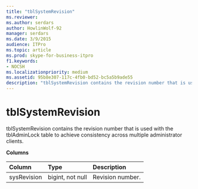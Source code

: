 ```yaml
---
title: "tblSystemRevision"
ms.reviewer: 
ms.author: serdars
author: HowlinWolf-92
manager: serdars
ms.date: 3/9/2015
audience: ITPro
ms.topic: article
ms.prod: skype-for-business-itpro
f1.keywords:
- NOCSH
ms.localizationpriority: medium
ms.assetid: 95b8e307-117c-4fb0-bd52-bc5a5b9ade55
description: "tblSystemRevision contains the revision number that is used with the tblAdminLock table to achieve consistency across multiple administrator clients."
---
```


# tblSystemRevision
 
tblSystemRevision contains the revision number that is used with the tblAdminLock table to achieve consistency across multiple administrator clients.
  
**Columns**

|**Column**|**Type**|**Description**|
|:-----|:-----|:-----|
|sysRevision  <br/> |bigint, not null  <br/> |Revision number.  <br/> |
   

